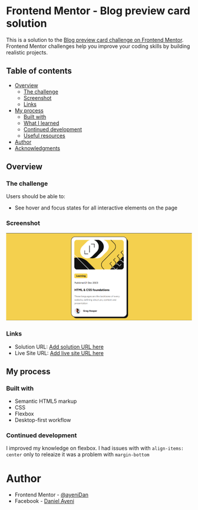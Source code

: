 # Frontend Mentor - Blog preview card solution

This is a solution to the [Blog preview card challenge on Frontend Mentor](https://www.frontendmentor.io/challenges/blog-preview-card-ckPaj01IcS). Frontend Mentor challenges help you improve your coding skills by building realistic projects.

## Table of contents

- [Overview](#overview)
  - [The challenge](#the-challenge)
  - [Screenshot](#screenshot)
  - [Links](#links)
- [My process](#my-process)
  - [Built with](#built-with)
  - [What I learned](#what-i-learned)
  - [Continued development](#continued-development)
  - [Useful resources](#useful-resources)
- [Author](#author)
- [Acknowledgments](#acknowledgments)

## Overview

### The challenge

Users should be able to:

- See hover and focus states for all interactive elements on the page

### Screenshot

![](LiveScreenshot.png)

### Links

- Solution URL: [Add solution URL here](https://github.com/ayeniDan/blog-preview-card-main)
- Live Site URL: [Add live site URL here](https://blog-preview-card-main-rouge.vercel.app/)

## My process

### Built with

- Semantic HTML5 markup
- CSS
- Flexbox
- Desktop-first workflow

### Continued development

I improved my knowledge on flexbox. I had issues with with `align-items: center` only to releaize it was a problem with `margin-bottom`

# Author

- Frontend Mentor - [@ayeniDan](https://www.frontendmentor.io/profile/ayeniDan)
- Facebook - [Daniel Ayeni](https://web.facebook.com/profile.php?id=61555029605626)
